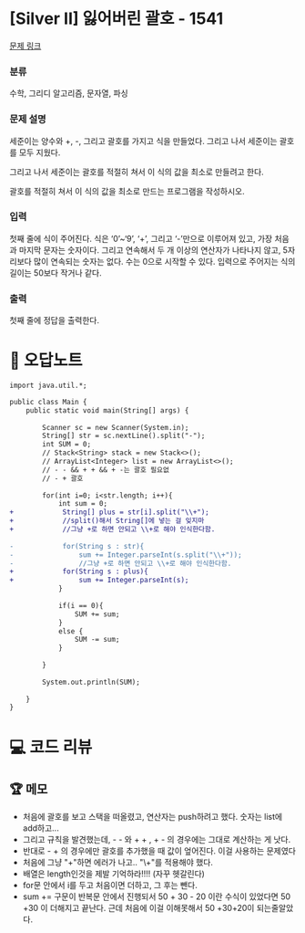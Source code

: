 # [Silver II] 잃어버린 괄호 - 1541 

[문제 링크](https://www.acmicpc.net/problem/1541) 

### 분류

수학, 그리디 알고리즘, 문자열, 파싱

### 문제 설명

<p>세준이는 양수와 +, -, 그리고 괄호를 가지고 식을 만들었다. 그리고 나서 세준이는 괄호를 모두 지웠다.</p>

<p>그리고 나서 세준이는 괄호를 적절히 쳐서 이 식의 값을 최소로 만들려고 한다.</p>

<p>괄호를 적절히 쳐서 이 식의 값을 최소로 만드는 프로그램을 작성하시오.</p>

### 입력 

 <p>첫째 줄에 식이 주어진다. 식은 ‘0’~‘9’, ‘+’, 그리고 ‘-’만으로 이루어져 있고, 가장 처음과 마지막 문자는 숫자이다. 그리고 연속해서 두 개 이상의 연산자가 나타나지 않고, 5자리보다 많이 연속되는 숫자는 없다. 수는 0으로 시작할 수 있다. 입력으로 주어지는 식의 길이는 50보다 작거나 같다.</p>

### 출력 

 <p>첫째 줄에 정답을 출력한다.</p>



#  🚀  오답노트 

```diff
import java.util.*;

public class Main {
    public static void main(String[] args) {
        
        Scanner sc = new Scanner(System.in);
        String[] str = sc.nextLine().split("-");
        int SUM = 0;
        // Stack<String> stack = new Stack<>();
        // ArrayList<Integer> list = new ArrayList<>();
        // - - && + + && + -는 괄호 필요없
        // - + 괄호 
        
        for(int i=0; i<str.length; i++){
            int sum = 0;
+            String[] plus = str[i].split("\\+");   
+            //split()해서 String[]에 넣는 걸 잊지마
+            //그냥 +로 하면 안되고 \\+로 해야 인식한다함. 
            
-            for(String s : str){
-                sum += Integer.parseInt(s.split("\\+"));
-                //그냥 +로 하면 안되고 \\+로 해야 인식한다함. 
+            for(String s : plus){
+                sum += Integer.parseInt(s);   
            }
            
            if(i == 0){
                SUM += sum;
            }
            else {
                SUM -= sum;
            }
                
        }
        
        System.out.println(SUM);
        
    }
}

```

# 💻 코드 리뷰




 ## 🏆 메모 

- 처음에 괄호를 보고 스택을 떠올렸고, 연산자는 push하려고 했다. 숫자는 list에 add하고...
- 그리고 규칙을 발견했는데, - - 와 + + , + - 의 경우에는 그대로 계산하는 게 낫다. 
- 반대로 - + 의 경우에만 괄호를 추가했을 때 값이 엎어진다. 이걸 사용하는  문제였다
- 처음에 그냥 "+"하면 에러가 나고.. "\\+"를 적용해야 했다.
- 배열은 length인것을 제발 기억하라!!!! (자꾸 헷갈린다)
- for문 안에서 i를 두고 처음이면 더하고, 그 후는 뺀다. 
- sum += 구문이 반복문 안에서 진행되서 50 + 30 - 20 이란 수식이 있었다면 50 +30 이 더해지고 끝난다. 근데 처음에 이걸 이해못해서 50 +30+20이 되는줄알았다. 